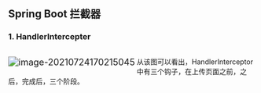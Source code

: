 ## Spring Boot 拦截器

### 1. HandlerIntercepter

```java
```



<img src="C:\Users\Zy\AppData\Roaming\Typora\typora-user-images\image-20210724170215045.png" alt="image-20210724170215045" style="zoom:130%;" align = "left"/>

从该图可以看出，HandlerInterceptor中有三个钩子，在上传页面之前，之后，完成后，三个阶段。


